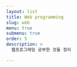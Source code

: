 ```yaml
---
layout: list
title: Web programming
slug: web
menu: true
submenu: true
order: 5
description: >
  웹프로그래밍 공부한 것들 정리

---
```

